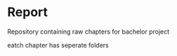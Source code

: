 # Report

Repository containing raw chapters for bachelor project

eatch chapter has seperate folders
